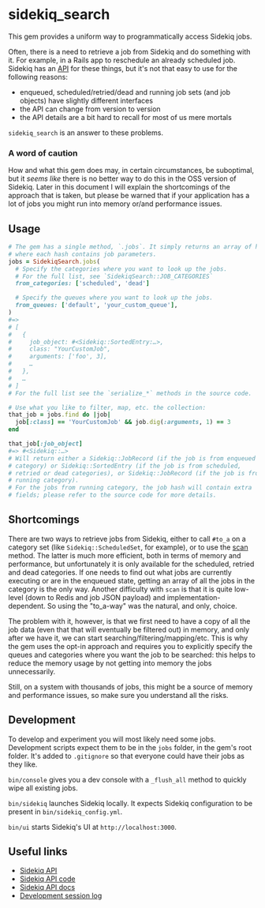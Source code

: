 # sidekiq_search

This gem provides a uniform way to programmatically access Sidekiq jobs.

Often, there is a need to retrieve a job from Sidekiq and do something with it. For example, in a Rails app to reschedule an already scheduled job. Sidekiq has an [API][1] for these things, but it's not that easy to use for the following reasons:
- enqueued, scheduled/retried/dead and running job sets (and job objects) have slightly different interfaces
- the API can change from version to version
- the API details are a bit hard to recall for most of us mere mortals

`sidekiq_search` is an answer to these problems.

### A word of caution
How and what this gem does may, in certain circumstances, be suboptimal, but it _seems like_ there is no better way to do this in the OSS version of Sidekiq. Later in this document I will explain the shortcomings of the approach that is taken, but please be warned that if your application has a lot of jobs you might run into memory or/and performance issues.

## Usage
```ruby
# The gem has a single method, `.jobs`. It simply returns an array of hashes
# where each hash contains job parameters.
jobs = SidekiqSearch.jobs(
  # Specify the categories where you want to look up the jobs.
  # For the full list, see `SidekiqSearch::JOB_CATEGORIES`
  from_categories: ['scheduled', 'dead']

  # Specify the queues where you want to look up the jobs.
  from_queues: ['default', 'your_custom_queue'],
)
#=>
# [
#   {
#     job_object: #<Sidekiq::SortedEntry:…>,
#     class: "YourCustomJob",
#     arguments: ['foo', 3],
#     …
#   },
#   …
# ]
# For the full list see the `serialize_*` methods in the source code.

# Use what you like to filter, map, etc. the collection:
that_job = jobs.find do |job|
  job[:class] == 'YourCustomJob' && job.dig(:arguments, 1) == 3
end

that_job[:job_object]
#=> #<Sidekiq::…>
# Will return either a Sidekiq::JobRecord (if the job is from enqueued
# category) or Sidekiq::SortedEntry (if the job is from scheduled,
# retried or dead categories), or Sidekiq::JobRecord (if the job is from
# running category).
# For the jobs from running category, the job hash will contain extra
# fields; please refer to the source code for more details.
```

## Shortcomings
There are two ways to retrieve jobs from Sidekiq, either to call `#to_a` on a category set (like `Sidekiq::ScheduledSet`, for example), or to use the [scan][5] method. The latter is much more efficient, both in terms of memory and performance, but unfortunately it is only available for the scheduled, retried and dead categories. If one needs to find out what jobs are currently executing or are in the enqueued state, getting an array of all the jobs in the category is the only way.
Another difficulty with `scan` is that it is quite low-level (down to Redis and job JSON payload) and implementation-dependent. So using the "to_a-way" was the natural, and only, choice.

The problem with it, however, is that we first need to have a copy of all the job data (even that that will eventually be filtered out) in memory, and only after we have it, we can start searching/filtering/mapping/etc. This is why the gem uses the opt-in approach and requires you to explicitly specify the queues and categories where you want the job to be searched: this helps to reduce the memory usage by not getting into memory the jobs unnecessarily.

Still, on a system with thousands of jobs, this might be a source of memory and performance issues, so make sure you understand all the risks.

## Development
To develop and experiment you will most likely need some jobs. Development scripts expect them to be in the `jobs` folder, in the gem's root folder. It's added to `.gitignore` so that everyone could have their jobs as they like.

`bin/console` gives you a dev console with a `_flush_all` method to quickly wipe all existing jobs.

`bin/sidekiq` launches Sidekiq locally. It expects Sidekiq configuration to be present in `bin/sidekiq_config.yml`.

`bin/ui` starts Sidekiq's UI at `http://localhost:3000`.

## Useful links
- [Sidekiq API][1]
- [Sidekiq API code][2]
- [Sidekiq API docs][3]
- [Development session log][4]

[1]: https://github.com/sidekiq/sidekiq/wiki/API "Sidekiq API"
[2]: https://github.com/sidekiq/sidekiq/blob/main/lib/sidekiq/api.rb "Sidekiq API code"
[3]: https://rubydoc.info/github/sidekiq/sidekiq/Sidekiq/Queue "Sidekiq API docs"
[4]: https://gist.github.com/kinkou/f1e5f48a6e92493192c114f2ffb2435b "Development session log"
[5]: https://github.com/sidekiq/sidekiq/wiki/API#scan "scan"